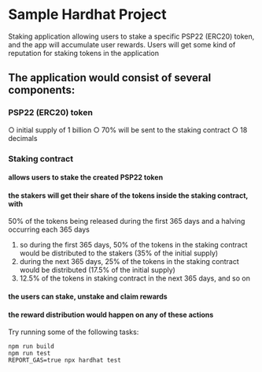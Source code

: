 # Sample Hardhat Project
Staking application allowing users to stake a specific PSP22 (ERC20) token, and
the app will accumulate user rewards. Users will get some kind of reputation for staking
tokens in the application

## The application would consist of several components:

### PSP22 (ERC20) token
  ○ initial supply of 1 billion
  ○ 70% will be sent to the staking contract
  ○ 18 decimals

### Staking contract
#### allows users to stake the created PSP22 token
#### the stakers will get their share of the tokens inside the staking contract, with
50% of the tokens being released during the first 365 days and a halving
occurring each 365 days
1) so during the first 365 days, 50% of the tokens in the staking contract
would be distributed to the stakers (35% of the initial supply)
2) during the next 365 days, 25% of the tokens in the staking contract
would be distributed (17.5% of the initial supply)
3) 12.5% of the tokens in staking contract in the next 365 days, and so
on
#### the users can stake, unstake and claim rewards
#### the reward distribution would happen on any of these actions
Try running some of the following tasks:

```shell
npm run build
npm run test
REPORT_GAS=true npx hardhat test

